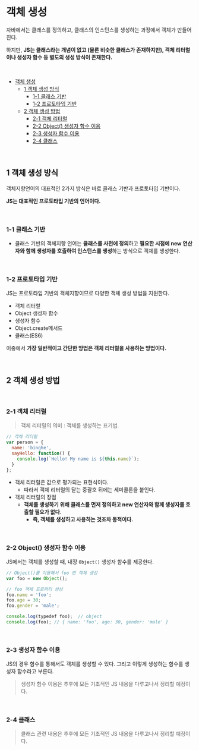 # 객체 생성

자바에서는 클래스를 정의하고, 클래스의 인스턴스를 생성하는 과정에서 객체가 만들어진다.

하지만, **JS는 클래스라는 개념이 없고 (물론 비슷한 클래스가 존재하지만), 객체 리터럴이나 생성자 함수 등 별도의 생성 방식이 존재한다.**

<br>

- [객체 생성](#객체-생성)
  - [1 객체 생성 방식](#1-객체-생성-방식)
    - [1-1 클래스 기반](#1-1-클래스-기반)
    - [1-2 프로토타입 기반](#1-2-프로토타입-기반)
  - [2 객체 생성 방법](#2-객체-생성-방법)
    - [2-1 객체 리터럴](#2-1-객체-리터럴)
    - [2-2 Object() 생성자 함수 이용](#2-2-object-생성자-함수-이용)
    - [2-3 생성자 함수 이용](#2-3-생성자-함수-이용)
    - [2-4 클래스](#2-4-클래스)

<br>

## 1 객체 생성 방식
객체지향언어의 대표적인 2가지 방식은 바로 클래스 기반과 프로토타입 기반이다.

**JS는 대표적인 프로토타입 기반의 언어이다.**

<br>

### 1-1 클래스 기반

* 클래스 기반의 객체지향 언어는 **클래스를 사전에 정의**하고 **필요한 시점에 new 연산자와 함께 생성자를 호출하여 인스턴스를 생성**하는 방식으로 객체를 생성한다.

<br>

### 1-2 프로토타입 기반

JS는 프로토타입 기반의 객체지향이므로 다양한 객체 생성 방법을 지원한다.

* 객체 리터럴
* Object 생성자 함수
* 생성자 함수
* Object.create메서드
* 클래스(ES6)

이중에서 **가장 일반적이고 간단한 방법은 객체 리터럴을 사용하는 방법이다.**

<br>

## 2 객체 생성 방법

<br>

### 2-1 객체 리터럴
> 객체 리터럴의 의미 : 객체를 생성하는 표기법.
```js
// 객체 리터럴
var person = {
  name: 'binghe',
  sayHello: function() {
    console.log(`Hello! My name is ${this.name}`);
  }
};
```
* 객체 리터럴은 값으로 평가되는 표현식이다.
  * 따라서 객체 리터럴의 닫는 중괄호 뒤에는 세미콜론을 붙인다.
* 객체 리터럴의 장점
  * **객체를 생성하기 위해 클래스를 먼저 정의하고 new 연산자와 함께 생성자를 호출할 필요가 없다.**
    * **즉, 객체를 생성하고 사용하는 것조차 동적이다.**

<br>

### 2-2 Object() 생성자 함수 이용
JS에서는 객체를 생성할 때, 내장 `Object()` 생성자 함수를 제공한다.
```js
// Object()를 이용해서 foo 빈 객체 생성
var foo = new Object();

// foo 객체 프로퍼티 생성
foo.name = 'foo';
foo.age = 30;
foo.gender = 'male';

console.log(typedef foo);  // object
console.log(foo); // { name: 'foo', age: 30, gender: 'male' }
```

<br>

### 2-3 생성자 함수 이용
JS의 경우 함수를 통해서도 객체를 생성할 수 있다. 그리고 이렇게 생성하는 함수를 생성자 함수라고 부른다.

> 생성자 함수 이용은 추후에 모든 기초적인 JS 내용을 다루고나서 정리할 예정이다.

<br>

### 2-4 클래스
> 클래스 관련 내용은 추후에 모든 기초적인 JS 내용을 다루고나서 정리할 예정이다.
